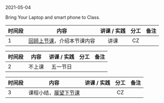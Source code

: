 2021-05-04

Bring Your Laptop and smart phone  to Class. 

| 时间段 |  内容    | 讲课 / 实践     |  分工  |  备注       |
| :---   |   :----:    |   :----:    |    :----:    | ---: |
|   1    |  [回顾上节课](../WW10/WW10-Plan.md)，介绍本节课内容     |  讲课    |     CZ     |       |


| 时间段 |          内容        | 讲课 / 实践 | 分工  | 备注 |
| :----- | :-------------------: | :------: | :---: | ---: |
|   2     |     不上课       |  五一节日        |          |        |


|时间段  |  内容    |  讲课 / 实践     |  分工  |  备注       |
| :---  |   :----:    |   :----:    |    :----:    | ---: |
|   3    | 课程小结，[展望下节课](../WW12/WW12-Plan.md)    |     |  CZ   |       |


